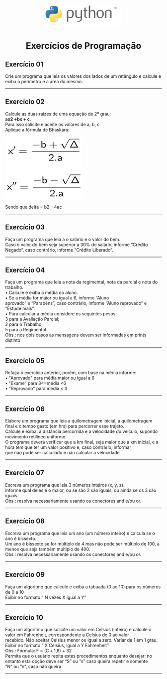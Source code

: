

<p align="center">
  <a href="https://www.python.org/">
    <img src="./images/python-logo-generic.svg" alt="project logo" width="250" height="72">
  </a>
</p>
<h1 align='center'>Exercícios de Programação</h1>

## Exercício 01
<p>
Crie um programa que leia os valores dos lados de um
retângulo e calcule e exiba o perímetro e a área do
mesmo.
</p>

<hr>

## Exercício 02

Calcule as duas raízes de uma equação de 2º grau:<br>
<strong> ax2 +bx + c</strong>.<br>
Para isso solicite e aceite os valores de a, b, c<br>
Aplique a fórmula de Bhaskara:
<p align="start">
  <a href="https://www.python.org/">
    <img src="./images/encontrando-raizes-pela-formula-de-bhaskara.jpg" alt="project logo" width="250" height="200" >
  </a>
</p>
Sendo que delta = b2 – 4ac

<hr>

## Exercício 03
<p>
Faça um programa que leia a o salário e o valor do bem.<br>
Caso o valor do bem seja superior a 30% do salário,
informe “Crédito Negado”, caso contrário, informe
“Crédito Liberado”. 
</p>

<hr>

## Exercício 04
<p>
Faça um programa que leia a nota da regimental, nota
da parcial e nota do trabalho.<br>
• Calcule e exiba a média do aluno.<br>
• Se a média for maior ou igual a 6, informe “Aluno<br>
aprovado” e “Parabéns”, caso contrário, informe “Aluno
reprovado” e “Estude mais”.<br>
• Para calcular a média considere os seguintes pesos:<br>
3 para a Avaliação Parcial;<br>
2 para o Trabalho;<br>
5 para a Regimental.<br>
Obs.: nos dois casos as mensagens devem ser informadas
em prints distinto
</p>

<hr>

## Exercício 05
<p>
Refaça o exercício anterior, porém, com base na média
informe:<br>
• "Aprovado" para média maior ou igual a 6<br>
• "Exame" para 3<=média <6<br>
• "Reprovado" para média < 3 
</p>

<hr>

## Exercício 06
<p>
Elabore um programa que leia a quilometragem inicial, a quilometragem final e o tempo gasto (em hrs) para percorrer esse trajeto.<br>
Calcule e exiba: a distância percorrida e a velocidade do veículo, supondo movimento retilíneo uniforme.<br>
O programa deverá verificar que a km final, seja maior que a km inicial, e a hora tem que ter um valor positivo e, caso contrário, informar<br> que não pode ser calculado e não calcular a velocidade
</p>

<hr>

## Exercício 07
<p>
Escreva um programa que leia 3 números inteiros (x, y, z).<br>
Informe qual deles é o maior, ou se são 2 são iguais, ou ainda se os 3 são iguais.<br>
Obs.: resolva necessariamente usando os conectores and e/ou or.<br>
</p>

<hr>

## Exercício 08
<p>
Escreva um programa que leia um ano (um número inteiro) e calcula se o ano é bissexto.<br>
Um ano é bissexto se for múltiplo de 4 mas não pode ser múltiplo de 100, a menos que seja também múltiplo de 400.<br>
Obs.: resolva necessariamente usando os conectores and e/ou or.<br>
</p>

<hr>

## Exercício 09
<p>
Faça um algoritmo que calcule e exiba a tabuada (0 ao 10) para os números de 0 a 10<br>
Exibir no formato “ N vezes X igual a Y”<br>
</p>

<hr>

## Exercício 10
<p>
Faça um algoritmo que solicite um valor em Celsius (inteiro) e calcule o valor em Fahrenheit, correspondente a Celsius de 0 ao valor <br>recebido. Não aceitar Celsius menor ou igual a zero.
Variar de 1 em 1 grau;<br>
Exibir no formato “ X Celsius, igual a Y Fahrenheit”<br>
Obs.: Fórmula: F = (C x 1,8) + 32<br>
Permita que o usuário repita estes procedimentos enquanto desejar; no entanto esta opção deve ser “S” ou “s” caso queira repetir e somente <br>“N” ou “n”, caso não queira.
</p>

<hr>
